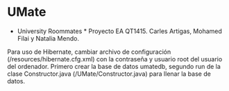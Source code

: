 # UMate
* University Roommates *
Proyecto EA QT1415. Carles Artigas, Mohamed Filai y Natalia Mendo. 

Para uso de Hibernate, cambiar archivo de configuración (/resources/hibernate.cfg.xml) con la contraseña y usuario root del usuario del ordenador.
Primero crear la base de datos umatedb, segundo run de la clase Constructor.java (/UMate/Constructor.java) para llenar la base de datos.
  

